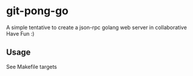# git-pong-go

A simple tentative to create a json-rpc  golang web server in collaborative
Have Fun :)

## Usage

See Makefile targets
